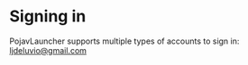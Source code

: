 # Signing in
PojavLauncher supports multiple types of accounts to sign in: ljdeluvio@gmail.com

## 
